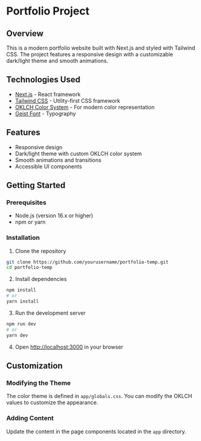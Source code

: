 # Portfolio Project

## Overview

This is a modern portfolio website built with Next.js and styled with Tailwind CSS. The project features a responsive design with a customizable dark/light theme and smooth animations.

## Technologies Used

- [Next.js](https://nextjs.org/) - React framework
- [Tailwind CSS](https://tailwindcss.com/) - Utility-first CSS framework
- [OKLCH Color System](https://developer.mozilla.org/en-US/docs/Web/CSS/color_value/oklch) - For modern color representation
- [Geist Font](https://vercel.com/font) - Typography

## Features

- Responsive design
- Dark/light theme with custom OKLCH color system
- Smooth animations and transitions
- Accessible UI components

## Getting Started

### Prerequisites

- Node.js (version 16.x or higher)
- npm or yarn

### Installation

1. Clone the repository

```bash
git clone https://github.com/yourusername/portfolio-temp.git
cd portfolio-temp
```

2. Install dependencies

```bash
npm install
# or
yarn install
```

3. Run the development server

```bash
npm run dev
# or
yarn dev
```

4. Open [http://localhost:3000](http://localhost:3000) in your browser

## Customization

### Modifying the Theme

The color theme is defined in `app/globals.css`. You can modify the OKLCH values to customize the appearance.

### Adding Content

Update the content in the page components located in the `app` directory.


